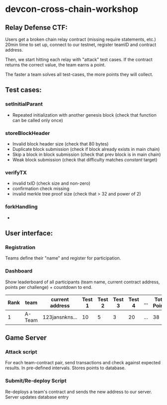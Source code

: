 # devcon-cross-chain-workshop

## Relay Defense CTF: 

Users get a broken chain relay contract (missing require statements, etc.)
20min time to set up, connect to our testnet, register teamID and contract address. 

Then, we start hitting each relay with "attack" test cases. 
If the contract returns the correct value, the team earns a point.

The faster a team solves all test-cases, the more points they will collect. 

## Test cases:

### setInitialParant
* Repeated initialization with another genesis block (check that function can be called only once)

### storeBlockHeader
* Invalid block header size (check that 80 bytes)
* Duplicate block submission (check if block already exists in main chain)
* Skip a block in block submission (check that prev block is in main chain)
* Weak block submission (check that difficulty matches _constant_ target)

### verifyTX
* invalid txID (check size and non-zero)
* confirmation check missing
* invalid merkle tree proof size (check that > 32 and power of 2)

### forkHandling
* 


## User interface:

### Registration
Teams define their "name" and register for participation. 

### Dashboard
Show leaderboard of all participants (team name, current contract address, points per challenge) + countdown to end.

|Rank| team | current address | Test 1 | Test 2 | Test 3| Test 4| ... | Total Points|
|----|------|----------------|---------|---------|-------|-------|----|-----------|
|1 |A-Team| 123jansnkns...| 10| 5 | 3| 20| ... | 38 |

## Game Server

### Attack script
For each team-contract pair, send transactions and check against expected results. In pre-defined intervals. 
Stores points to database. 

### Submit/Re-deploy Script
Re-deploys a team's contract and sends the new address to our server. Server updates database entry
